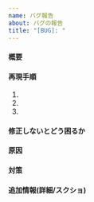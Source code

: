 ```yaml
---
name: バグ報告
about: バグの報告
title: "[BUG]: "
---
```


#### 概要



#### 再現手順

1.
2.
3.

#### 修正しないとどう困るか



#### 原因



#### 対策



#### 追加情報(詳細/スクショ)
